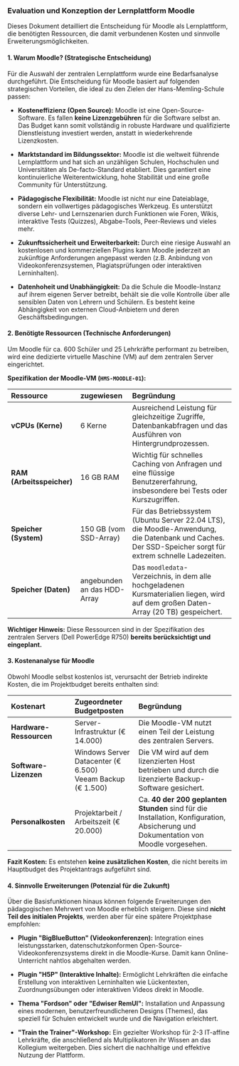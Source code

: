 ### **Evaluation und Konzeption der Lernplattform Moodle**

Dieses Dokument detailliert die Entscheidung für Moodle als Lernplattform, die benötigten Ressourcen, die damit verbundenen Kosten und sinnvolle Erweiterungsmöglichkeiten.

#### **1. Warum Moodle? (Strategische Entscheidung)**

Für die Auswahl der zentralen Lernplattform wurde eine Bedarfsanalyse durchgeführt. Die Entscheidung für Moodle basiert auf folgenden strategischen Vorteilen, die ideal zu den Zielen der Hans-Memling-Schule passen:

*   **Kosteneffizienz (Open Source):** Moodle ist eine Open-Source-Software. Es fallen **keine Lizenzgebühren** für die Software selbst an. Das Budget kann somit vollständig in robuste Hardware und qualifizierte Dienstleistung investiert werden, anstatt in wiederkehrende Lizenzkosten.

*   **Marktstandard im Bildungssektor:** Moodle ist die weltweit führende Lernplattform und hat sich an unzähligen Schulen, Hochschulen und Universitäten als De-facto-Standard etabliert. Dies garantiert eine kontinuierliche Weiterentwicklung, hohe Stabilität und eine große Community für Unterstützung.

*   **Pädagogische Flexibilität:** Moodle ist nicht nur eine Dateiablage, sondern ein vollwertiges pädagogisches Werkzeug. Es unterstützt diverse Lehr- und Lernszenarien durch Funktionen wie Foren, Wikis, interaktive Tests (Quizzes), Abgabe-Tools, Peer-Reviews und vieles mehr.

*   **Zukunftssicherheit und Erweiterbarkeit:** Durch eine riesige Auswahl an kostenlosen und kommerziellen Plugins kann Moodle jederzeit an zukünftige Anforderungen angepasst werden (z.B. Anbindung von Videokonferenzsystemen, Plagiatsprüfungen oder interaktiven Lerninhalten).

*   **Datenhoheit und Unabhängigkeit:** Da die Schule die Moodle-Instanz auf ihrem eigenen Server betreibt, behält sie die volle Kontrolle über alle sensiblen Daten von Lehrern und Schülern. Es besteht keine Abhängigkeit von externen Cloud-Anbietern und deren Geschäftsbedingungen.

#### **2. Benötigte Ressourcen (Technische Anforderungen)**

Um Moodle für ca. 600 Schüler und 25 Lehrkräfte performant zu betreiben, wird eine dedizierte virtuelle Maschine (VM) auf dem zentralen Server eingerichtet.

**Spezifikation der Moodle-VM (`HMS-MOODLE-01`):**

| Ressource | zugewiesen | Begründung |
| :--- | :--- | :--- |
| **vCPUs (Kerne)** | 6 Kerne | Ausreichend Leistung für gleichzeitige Zugriffe, Datenbankabfragen und das Ausführen von Hintergrundprozessen. |
| **RAM (Arbeitsspeicher)** | 16 GB RAM | Wichtig für schnelles Caching von Anfragen und eine flüssige Benutzererfahrung, insbesondere bei Tests oder Kurszugriffen. |
| **Speicher (System)** | 150 GB (vom SSD-Array) | Für das Betriebssystem (Ubuntu Server 22.04 LTS), die Moodle-Anwendung, die Datenbank und Caches. Der SSD-Speicher sorgt für extrem schnelle Ladezeiten. |
| **Speicher (Daten)** | angebunden an das HDD-Array | Das `moodledata`-Verzeichnis, in dem alle hochgeladenen Kursmaterialien liegen, wird auf dem großen Daten-Array (20 TB) gespeichert. |

**Wichtiger Hinweis:** Diese Ressourcen sind in der Spezifikation des zentralen Servers (Dell PowerEdge R750) **bereits berücksichtigt und eingeplant.**

#### **3. Kostenanalyse für Moodle**

Obwohl Moodle selbst kostenlos ist, verursacht der Betrieb indirekte Kosten, die im Projektbudget bereits enthalten sind:

| Kostenart | Zugeordneter Budgetposten | Begründung |
| :--- | :--- | :--- |
| **Hardware-Ressourcen** | Server-Infrastruktur (€ 14.000) | Die Moodle-VM nutzt einen Teil der Leistung des zentralen Servers. |
| **Software-Lizenzen** | Windows Server Datacenter (€ 6.500)<br>Veeam Backup (€ 1.500) | Die VM wird auf dem lizenzierten Host betrieben und durch die lizenzierte Backup-Software gesichert. |
| **Personalkosten** | Projektarbeit / Arbeitszeit (€ 20.000) | Ca. **40 der 200 geplanten Stunden** sind für die Installation, Konfiguration, Absicherung und Dokumentation von Moodle vorgesehen. |

**Fazit Kosten:** Es entstehen **keine zusätzlichen Kosten**, die nicht bereits im Hauptbudget des Projektantrags aufgeführt sind.

#### **4. Sinnvolle Erweiterungen (Potenzial für die Zukunft)**

Über die Basisfunktionen hinaus können folgende Erweiterungen den pädagogischen Mehrwert von Moodle erheblich steigern. Diese sind **nicht Teil des initialen Projekts**, werden aber für eine spätere Projektphase empfohlen:

*   **Plugin "BigBlueButton" (Videokonferenzen):** Integration eines leistungsstarken, datenschutzkonformen Open-Source-Videokonferenzsystems direkt in die Moodle-Kurse. Damit kann Online-Unterricht nahtlos abgehalten werden.

*   **Plugin "H5P" (Interaktive Inhalte):** Ermöglicht Lehrkräften die einfache Erstellung von interaktiven Lerninhalten wie Lückentexten, Zuordnungsübungen oder interaktiven Videos direkt in Moodle.

*   **Thema "Fordson" oder "Edwiser RemUI":** Installation und Anpassung eines modernen, benutzerfreundlicheren Designs (Themes), das speziell für Schulen entwickelt wurde und die Navigation erleichtert.

*   **"Train the Trainer"-Workshop:** Ein gezielter Workshop für 2-3 IT-affine Lehrkräfte, die anschließend als Multiplikatoren ihr Wissen an das Kollegium weitergeben. Dies sichert die nachhaltige und effektive Nutzung der Plattform.
